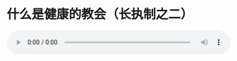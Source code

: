 # 什么是健康的教会（长执制之二）

<audio style="width: 100%;" preload="false" controls controlslist="nodownload"><source src="http://file.simai.life/audio/mp3/old/12373.mp3" type="audio/mpeg">Your browser does not support the audio element.</audio>


